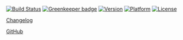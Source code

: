 [![Build Status](https://travis-ci.org/Skyscanner/backpack-ios.svg?branch=master)](https://travis-ci.org/Skyscanner/backpack-ios)
[![Greenkeeper badge](https://badges.greenkeeper.io/Skyscanner/backpack-ios.svg)](https://greenkeeper.io/)
[![Version](https://img.shields.io/cocoapods/v/Backpack.svg?style=flat)](https://cocoapods.org/pods/Backpack)
[![Platform](https://img.shields.io/cocoapods/p/Backpack.svg?style=flat)](https://cocoapods.org/pods/Backpack)
[![License](https://img.shields.io/github/license/Skyscanner/backpack-ios.svg)](https://github.com/Skyscanner/backpack-ios/blob/master/LICENSE.txt)

[Changelog](https://github.com/Skyscanner/backpack-ios/blob/master/CHANGELOG.md)

[GitHub](https://github.com/Skyscanner/backpack-ios)